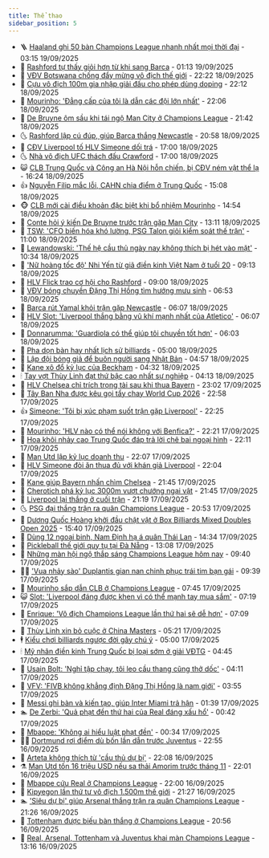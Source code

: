```yaml
---
title: Thể thao
sidebar_position: 5
---
```


<!-- vnexpress-the-thao:START -->
- 🪜 [Haaland ghi 50 bàn Champions League nhanh nhất mọi thời đại](https://vnexpress.net/haaland-ghi-50-ban-champions-league-nhanh-nhat-moi-thoi-dai-4940903.html) - 03:15 19/09/2025
- 🦩 [Rashford tự thấy giỏi hơn từ khi sang Barca](https://vnexpress.net/rashford-tu-thay-gioi-hon-tu-khi-sang-barca-4940882.html) - 01:13 19/09/2025
- 🧰 [VĐV Botswana chống đẩy mừng vô địch thế giới](https://vnexpress.net/vdv-botswana-chong-day-mung-vo-dich-the-gioi-4940864.html) - 22:22 18/09/2025
- 🤗 [Cựu vô địch 100m gia nhập giải đấu cho phép dùng doping](https://vnexpress.net/cuu-vo-dich-100m-gia-nhap-giai-dau-cho-phep-dung-doping-4940877.html) - 22:12 18/09/2025
- 🥳 [Mourinho: &#39;Đẳng cấp của tôi là dẫn các đội lớn nhất&#39;](https://vnexpress.net/mourinho-dang-cap-cua-toi-la-dan-cac-doi-lon-nhat-4940875.html) - 22:06 18/09/2025
- 🦣 [De Bruyne ôm sầu khi tái ngộ Man City ở Champions League](https://vnexpress.net/de-bruyne-om-sau-khi-tai-ngo-man-city-o-champions-league-4940878.html) - 21:42 18/09/2025
- 🌜 [Rashford lập cú đúp, giúp Barca thắng Newcastle](https://vnexpress.net/rashford-lap-cu-dup-giup-barca-thang-newcastle-4940876.html) - 20:58 18/09/2025
- 🫶 [CĐV Liverpool tố HLV Simeone dối trá](https://vnexpress.net/cdv-liverpool-to-hlv-simeone-doi-tra-4940860.html) - 17:00 18/09/2025
- 🌜 [Nhà vô địch UFC thách đấu Crawford](https://vnexpress.net/nha-vo-dich-ufc-thach-dau-crawford-4940375.html) - 17:00 18/09/2025
- 😺 [CLB Trung Quốc và Công an Hà Nội hỗn chiến, bị CĐV ném vật thể lạ](https://vnexpress.net/clb-trung-quoc-va-cong-an-ha-noi-hon-chien-bi-cdv-nem-vat-the-la-4940867.html) - 16:24 18/09/2025
- 👍 [Nguyễn Filip mắc lỗi, CAHN chia điểm ở Trung Quốc](https://vnexpress.net/nguyen-filip-mac-loi-cahn-chia-diem-o-trung-quoc-4940849.html) - 15:08 18/09/2025
- 🐵 [CLB mới cài điều khoản đặc biệt khi bổ nhiệm Mourinho](https://vnexpress.net/clb-moi-cai-dieu-khoan-dac-biet-khi-bo-nhiem-mourinho-4940847.html) - 14:54 18/09/2025
- 💫 [Conte hỏi ý kiến De Bruyne trước trận gặp Man City](https://vnexpress.net/conte-hoi-y-kien-de-bruyne-truoc-tran-gap-man-city-4940615.html) - 13:11 18/09/2025
- 🦆 [TSW: &#39;CFO biến hóa khó lường, PSG Talon giỏi kiểm soát thế trận&#39;](https://vnexpress.net/tsw-cfo-bien-hoa-kho-luong-psg-talon-gioi-kiem-soat-the-tran-4940769.html) - 11:00 18/09/2025
- 🙉 [Lewandowski: &#39;Thế hệ cầu thủ ngày nay không thích bị hét vào mặt&#39;](https://vnexpress.net/lewandowski-the-he-cau-thu-ngay-nay-khong-thich-bi-het-vao-mat-4940791.html) - 10:34 18/09/2025
- 📝 [&#39;Nữ hoàng tốc độ&#39; Nhi Yến từ giã điền kinh Việt Nam ở tuổi 20](https://vnexpress.net/nu-hoang-toc-do-nhi-yen-tu-gia-dien-kinh-viet-nam-o-tuoi-20-4940732.html) - 09:13 18/09/2025
- 💯 [HLV Flick trao cơ hội cho Rashford](https://vnexpress.net/hlv-flick-trao-co-hoi-cho-rashford-4940550.html) - 09:00 18/09/2025
- 🌈 [VĐV bóng chuyền Đặng Thị Hồng tìm hướng mưu sinh](https://vnexpress.net/vdv-bong-chuyen-dang-thi-hong-tim-huong-muu-sinh-4940648.html) - 06:53 18/09/2025
- 🦩 [Barca rút Yamal khỏi trận gặp Newcastle](https://vnexpress.net/barca-rut-yamal-khoi-tran-gap-newcastle-4940500.html) - 06:07 18/09/2025
- 🐲 [HLV Slot: &#39;Liverpool thắng bằng vũ khí mạnh nhất của Atletico&#39;](https://vnexpress.net/hlv-slot-liverpool-thang-bang-vu-khi-manh-nhat-cua-atletico-4940641.html) - 06:07 18/09/2025
- 🌁 [Donnarumma: &#39;Guardiola có thể giúp tôi chuyền tốt hơn&#39;](https://vnexpress.net/donnarumma-guardiola-co-the-giup-toi-chuyen-tot-hon-4940476.html) - 06:03 18/09/2025
- 💯 [Pha dọn bàn hay nhất lịch sử billiards](https://vnexpress.net/pha-don-ban-hay-nhat-lich-su-billiards-4940330.html) - 05:00 18/09/2025
- 🌝 [Lập đội bóng giả để buôn người sang Nhật Bản](https://vnexpress.net/lap-doi-bong-gia-de-buon-nguoi-sang-nhat-ban-4940424.html) - 04:57 18/09/2025
- 🤖 [Kane xô đổ kỷ lục của Beckham](https://vnexpress.net/kane-xo-do-ky-luc-cua-beckham-4940432.html) - 04:32 18/09/2025
- 🕯 [Tay vợt Thùy Linh đạt thứ bậc cao nhất sự nghiệp](https://vnexpress.net/tay-vot-thuy-linh-dat-thu-bac-cao-nhat-su-nghiep-4940592.html) - 04:13 18/09/2025
- 🧰 [HLV Chelsea chỉ trích trọng tài sau khi thua Bayern](https://vnexpress.net/hlv-chelsea-chi-trich-trong-tai-sau-khi-thua-bayern-4940426.html) - 23:02 17/09/2025
- 🥳 [Tây Ban Nha được kêu gọi tẩy chay World Cup 2026](https://vnexpress.net/tay-ban-nha-duoc-keu-goi-tay-chay-world-cup-2026-4940423.html) - 22:58 17/09/2025
- 👍 [Simeone: &#39;Tôi bị xúc phạm suốt trận gặp Liverpool&#39;](https://vnexpress.net/simeone-toi-bi-xuc-pham-suot-tran-gap-liverpool-4940420.html) - 22:25 17/09/2025
- 💪 [Mourinho: &#39;HLV nào có thể nói không với Benfica?&#39;](https://vnexpress.net/mourinho-hlv-nao-co-the-noi-khong-voi-benfica-4940421.html) - 22:21 17/09/2025
- 👹 [Hoa khôi nhảy cao Trung Quốc đáp trả lời chê bai ngoại hình](https://vnexpress.net/hoa-khoi-nhay-cao-trung-quoc-dap-tra-loi-che-bai-ngoai-hinh-4940365.html) - 22:11 17/09/2025
- 🧰 [Man Utd lập kỷ lục doanh thu](https://vnexpress.net/man-utd-lap-ky-luc-doanh-thu-4940347.html) - 22:07 17/09/2025
- 🚀 [HLV Simeone đòi ăn thua đủ với khán giả Liverpool](https://vnexpress.net/hlv-simeone-doi-an-thua-du-voi-khan-gia-liverpool-4940418.html) - 22:04 17/09/2025
- 🎃 [Kane giúp Bayern nhấn chìm Chelsea](https://vnexpress.net/kane-giup-bayern-nhan-chim-chelsea-4940419.html) - 21:45 17/09/2025
- 🧰 [Cherotich phá kỷ lục 3000m vượt chướng ngại vật](https://vnexpress.net/cherotich-pha-ky-luc-3000m-vuot-chuong-ngai-vat-4940417.html) - 21:45 17/09/2025
- 👀 [Liverpool lại thắng ở cuối trận](https://vnexpress.net/liverpool-lai-thang-o-cuoi-tran-4940422.html) - 21:19 17/09/2025
- 🌜 [PSG đại thắng trận ra quân Champions League](https://vnexpress.net/psg-dai-thang-tran-ra-quan-champions-league-4940416.html) - 20:53 17/09/2025
- 🫶 [Dương Quốc Hoàng khởi đầu chật vật ở Box Billiards Mixed Doubles Open 2025](https://vnexpress.net/duong-quoc-hoang-khoi-dau-chat-vat-o-box-billiards-mixed-doubles-open-2025-4940386.html) - 15:40 17/09/2025
- 🦄 [Dùng 12 ngoại binh, Nam Định hạ á quân Thái Lan](https://vnexpress.net/dung-12-ngoai-binh-nam-dinh-ha-a-quan-thai-lan-4940382.html) - 14:34 17/09/2025
- 🥳 [Pickleball thế giới quy tụ tại Đà Nẵng](https://vnexpress.net/pickleball-the-gioi-quy-tu-tai-da-nang-4939052.html) - 13:08 17/09/2025
- 🐲 [Những màn hội ngộ thắp sáng Champions League hôm nay](https://vnexpress.net/nhung-man-hoi-ngo-thap-sang-champions-league-hom-nay-4940286.html) - 09:40 17/09/2025
- 🧑‍🏫 [&#39;Vua nhảy sào&#39; Duplantis gian nan chinh phục trái tim bạn gái](https://vnexpress.net/vua-nhay-sao-duplantis-gian-nan-chinh-phuc-trai-tim-ban-gai-4940099.html) - 09:39 17/09/2025
- 🤔 [Mourinho sắp dẫn CLB ở Champions League](https://vnexpress.net/mourinho-sap-dan-clb-o-champions-league-4940198.html) - 07:45 17/09/2025
- 😺 [Slot: &#39;Liverpool đáng được khen vì có thể mạnh tay mua sắm&#39;](https://vnexpress.net/slot-liverpool-dang-duoc-khen-vi-co-the-manh-tay-mua-sam-4940132.html) - 07:19 17/09/2025
- 💪 [Enrique: &#39;Vô địch Champions League lần thứ hai sẽ dễ hơn&#39;](https://vnexpress.net/enrique-vo-dich-champions-league-lan-thu-hai-se-de-hon-4939946.html) - 07:09 17/09/2025
- 💼 [Thùy Linh xin bỏ cuộc ở China Masters](https://vnexpress.net/thuy-linh-xin-bo-cuoc-o-china-masters-4940160.html) - 05:21 17/09/2025
- 🕴 [Kiểu chơi billiards ngược đời gây chú ý](https://vnexpress.net/kieu-choi-billiards-nguoc-doi-gay-chu-y-4939962.html) - 05:00 17/09/2025
- 🕯 [Mỹ nhân điền kinh Trung Quốc bị loại sớm ở giải VĐTG](https://vnexpress.net/my-nhan-dien-kinh-trung-quoc-bi-loai-som-o-giai-vdtg-4940049.html) - 04:45 17/09/2025
- 📝 [Usain Bolt: &#39;Nghỉ tập chạy, tôi leo cầu thang cũng thở dốc&#39;](https://vnexpress.net/usain-bolt-nghi-tap-chay-toi-leo-cau-thang-cung-tho-doc-4939950.html) - 04:11 17/09/2025
- 🧐 [VFV: &#39;FIVB không khẳng định Đặng Thị Hồng là nam giới&#39;](https://vnexpress.net/vfv-fivb-khong-khang-dinh-dang-thi-hong-la-nam-gioi-4939891.html) - 03:55 17/09/2025
- 🙉 [Messi ghi bàn và kiến tạo, giúp Inter Miami trả hận](https://vnexpress.net/messi-ghi-ban-va-kien-tao-giup-inter-miami-tra-han-4940003.html) - 01:39 17/09/2025
- 🏊 [De Zerbi: &#39;Quả phạt đền thứ hai của Real đáng xấu hổ&#39;](https://vnexpress.net/de-zerbi-qua-phat-den-thu-hai-cua-real-dang-xau-ho-4939958.html) - 00:42 17/09/2025
- 🌊 [Mbappe: &#39;Không ai hiểu luật phạt đền&#39;](https://vnexpress.net/mbappe-khong-ai-hieu-luat-phat-den-4939955.html) - 00:34 17/09/2025
- 👨‍🏫 [Dortmund rơi điểm dù bốn lần dẫn trước Juventus](https://vnexpress.net/dortmund-roi-diem-du-bon-lan-dan-truoc-juventus-4939953.html) - 22:55 16/09/2025
- 🥷 [Arteta không thích từ &#39;cầu thủ dự bị&#39;](https://vnexpress.net/arteta-khong-thich-tu-cau-thu-du-bi-4939951.html) - 22:08 16/09/2025
- ⚗️ [Man Utd tốn 16 triệu USD nếu sa thải Amorim trước tháng 11](https://vnexpress.net/man-utd-ton-16-trieu-usd-neu-sa-thai-amorim-truoc-thang-11-4939949.html) - 22:01 16/09/2025
- 🌮 [Mbappe cứu Real ở Champions League](https://vnexpress.net/mbappe-cuu-real-o-champions-league-4939952.html) - 22:00 16/09/2025
- 🤩 [Kipyegon lần thứ tư vô địch 1.500m thế giới](https://vnexpress.net/kipyegon-lan-thu-tu-vo-dich-1-500m-the-gioi-4939944.html) - 21:27 16/09/2025
- 🏊 [&#39;Siêu dự bị&#39; giúp Arsenal thắng trận ra quân Champions League](https://vnexpress.net/sieu-du-bi-giup-arsenal-thang-tran-ra-quan-champions-league-4939948.html) - 21:26 16/09/2025
- 🐎 [Tottenham được biếu bàn thắng ở Champions League](https://vnexpress.net/tottenham-duoc-bieu-ban-thang-o-champions-league-4939947.html) - 20:56 16/09/2025
- 💫 [Real, Arsenal, Tottenham và Juventus khai màn Champions League](https://vnexpress.net/real-arsenal-tottenham-va-juventus-khai-man-champions-league-4939903.html) - 13:16 16/09/2025<!-- vnexpress-the-thao:END -->
